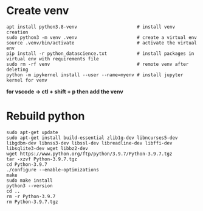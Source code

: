 # Create venv
	apt install python3.8-venv						# install venv creation
	sudo python3 -m venv .venv						# create a virtual env
	source .venv/bin/activate						# activate the virtual env
	pip install -r python_datascience.txt			# install packages in virtual env with requirements file
	sudo rm -rf venv								# remote venv after deleting
	python -m ipykernel install --user --name=myenv	# install jupyter kernel for venv

**for vscode -> ctl + shift + p then add the venv**

# Rebuild python
	sudo apt-get update
	sudo apt-get install build-essential zlib1g-dev libncurses5-dev libgdbm-dev libnss3-dev libssl-dev libreadline-dev libffi-dev libsqlite3-dev wget libbz2-dev
	wget https://www.python.org/ftp/python/3.9.7/Python-3.9.7.tgz
	tar -xzvf Python-3.9.7.tgz
	cd Python-3.9.7
	./configure --enable-optimizations
	make
	sudo make install
	python3 --version
	cd ..
	rm -r Python-3.9.7
	rm Python-3.9.7.tgz